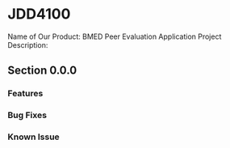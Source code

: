 # JDD4100
Name of Our Product: BMED Peer Evaluation Application
Project Description: 
## Section 0.0.0
### Features

### Bug Fixes

### Known Issue
